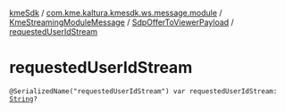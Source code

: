 [kmeSdk](../../../index.md) / [com.kme.kaltura.kmesdk.ws.message.module](../../index.md) / [KmeStreamingModuleMessage](../index.md) / [SdpOfferToViewerPayload](index.md) / [requestedUserIdStream](./requested-user-id-stream.md)

# requestedUserIdStream

`@SerializedName("requestedUserIdStream") var requestedUserIdStream: `[`String`](https://kotlinlang.org/api/latest/jvm/stdlib/kotlin/-string/index.html)`?`